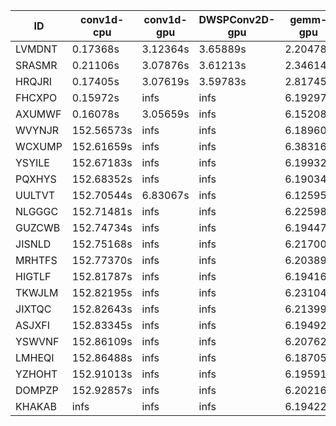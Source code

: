 |ID|conv1d-cpu|conv1d-gpu|DWSPConv2D-gpu|gemm-gpu|avg|
|-|-|-|-|-|-|
|LVMDNT|0.17368s|3.12364s|3.65889s|2.20478s|2.29025s|
|SRASMR|0.21106s|3.07876s|3.61213s|2.34614s|2.31202s|
|HRQJRI|0.17405s|3.07619s|3.59783s|2.81745s|2.41638s|
|FHCXPO|0.15972s|infs|infs|6.19297s|infs|
|AXUMWF|0.16078s|3.05659s|infs|6.15208s|infs|
|WVYNJR|152.56573s|infs|infs|6.18960s|infs|
|WCXUMP|152.61659s|infs|infs|6.38316s|infs|
|YSYILE|152.67183s|infs|infs|6.19932s|infs|
|PQXHYS|152.68352s|infs|infs|6.19034s|infs|
|UULTVT|152.70544s|6.83067s|infs|6.12595s|infs|
|NLGGGC|152.71481s|infs|infs|6.22598s|infs|
|GUZCWB|152.74734s|infs|infs|6.19447s|infs|
|JISNLD|152.75168s|infs|infs|6.21700s|infs|
|MRHTFS|152.77370s|infs|infs|6.20389s|infs|
|HIGTLF|152.81787s|infs|infs|6.19416s|infs|
|TKWJLM|152.82195s|infs|infs|6.23104s|infs|
|JIXTQC|152.82643s|infs|infs|6.21399s|infs|
|ASJXFI|152.83345s|infs|infs|6.19492s|infs|
|YSWVNF|152.86109s|infs|infs|6.20762s|infs|
|LMHEQI|152.86488s|infs|infs|6.18705s|infs|
|YZHOHT|152.91013s|infs|infs|6.19591s|infs|
|DOMPZP|152.92857s|infs|infs|6.20216s|infs|
|KHAKAB|infs|infs|infs|6.19422s|infs|
